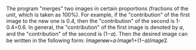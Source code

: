 The program "merges" two images in certain proportions (fractions of the unit, which is taken as 100%). For example, if the "contribution" of the first image to the new one is 0.4, then the "contribution" of the second is 1-0.4=0.6. In general, the "contribution" of the first image is denoted by 𝛼, and the "contribution" of the second is (1−𝛼). Then the desired image can be written in the following form:
𝐼𝑚𝑎𝑔𝑒𝑛𝑒𝑤=𝛼∙𝐼𝑚𝑎𝑔𝑒1+(1−𝛼)𝐼𝑚𝑎𝑔𝑒2.
